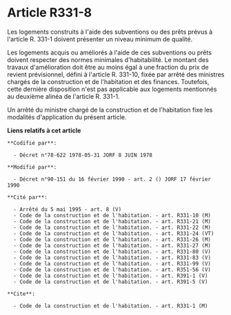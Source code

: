 # Article R331-8

Les logements construits à l'aide des subventions ou des prêts prévus à l'article R. 331-1 doivent présenter un niveau
minimum de qualité.

Les logements acquis ou améliorés à l'aide de ces subventions ou prêts doivent respecter des normes minimales d'habitabilité.
Le montant des travaux d'amélioration doit être au moins égal à une fraction du prix de revient prévisionnel, défini à
l'article R. 331-10, fixée par arrêté des ministres chargés de la construction et de l'habitation et des finances. Toutefois,
cette dernière disposition n'est pas applicable aux logements mentionnés au deuxième alinéa de l'article R. 331-1.

Un arrêté du ministre chargé de la construction et de l'habitation fixe les modalités d'application du présent article.

**Liens relatifs à cet article**

	**Codifié par**:

	  - Décret n°78-622 1978-05-31 JORF 8 JUIN 1978

	**Modifié par**:

	  - Décret n°90-151 du 16 février 1990 - art. 2 () JORF 17 février 1990

	**Cité par**:

	  - Arrêté du 5 mai 1995 - art. 8 (V)
	  - Code de la construction et de l'habitation. - art. R331-10 (M)
	  - Code de la construction et de l'habitation. - art. R331-21 (M)
	  - Code de la construction et de l'habitation. - art. R331-22 (M)
	  - Code de la construction et de l'habitation. - art. R331-24 (VT)
	  - Code de la construction et de l'habitation. - art. R331-26 (M)
	  - Code de la construction et de l'habitation. - art. R331-27 (M)
	  - Code de la construction et de l'habitation. - art. R331-80 (V)
	  - Code de la construction et de l'habitation. - art. R331-83 (V)
	  - Code de la construction et de l'habitation. - art. R331-99 (V)
	  - Code de la construction et de l'habitation. - art. R351-56 (V)
	  - Code de la construction et de l'habitation. - art. R391-1 (V)
	  - Code de la construction et de l'habitation. - art. R391-5 (V)

	**Cite**:

	  - Code de la construction et de l'habitation. - art. R331-1 (M)
